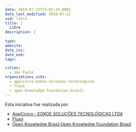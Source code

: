 ```yaml
---
date: 2019-07-21T23:02:24.000Z
date_last_modified: 2019-07-22
uid: libre
title: |
  Libre
description: |
  
type: 
website: 
date_ini: 
date_end: 
tags:

cities: 
  - São Paulo
organizations_uids:
  - appcivico-eokoe-solucoes-tecnologicas
  - fluxo
  - open-knowledge-foundation-brasil
---
```


Esta iniciativa fue realizada por:

- [AppCivico - EOKOE SOLUÇÕES TECNOLÓGICAS LTDA](/organizaciones/appcivico-eokoe-solucoes-tecnologicas)
- [Fluxo](/organizaciones/fluxo)
- [Open Knowledge Brasil,Open Knowledge Foundation Brasil](/organizaciones/open-knowledge-foundation-brasil)
